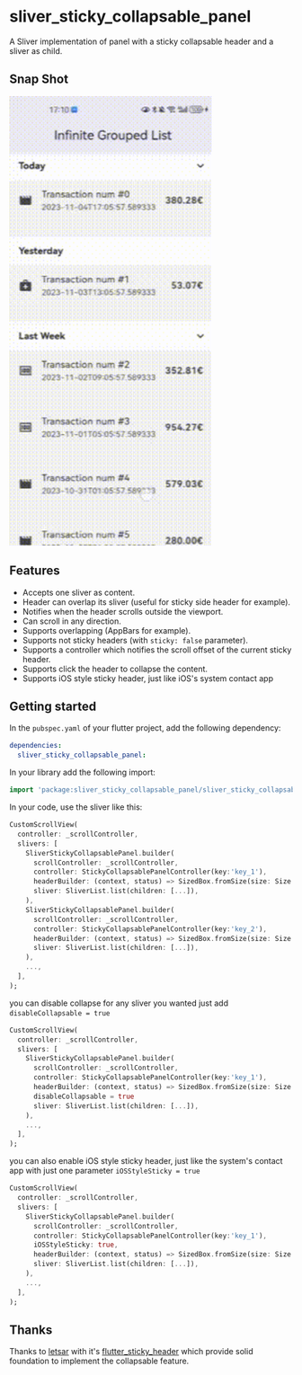 # sliver_sticky_collapsable_panel

A Sliver implementation of panel with a sticky collapsable header and a sliver as child.

## Snap Shot
<img src="https://github.com/techwn/files/blob/main/imgs/sliver_sticky_collapsable_panel.gif?raw=true" width=360 alt="Snap Shot">

## Features

* Accepts one sliver as content.
* Header can overlap its sliver (useful for sticky side header for example).
* Notifies when the header scrolls outside the viewport.
* Can scroll in any direction.
* Supports overlapping (AppBars for example).
* Supports not sticky headers (with `sticky: false` parameter).
* Supports a controller which notifies the scroll offset of the current sticky header.
* Supports click the header to collapse the content.
* Supports iOS style sticky header, just like iOS's system contact app

## Getting started

In the `pubspec.yaml` of your flutter project, add the following dependency:

```yaml
dependencies:
  sliver_sticky_collapsable_panel:
```

In your library add the following import:

```dart
import 'package:sliver_sticky_collapsable_panel/sliver_sticky_collapsable_panel.dart';
```

In your code, use the sliver like this:
```dart
CustomScrollView(
  controller: _scrollController,
  slivers: [
    SliverStickyCollapsablePanel.builder(
      scrollController: _scrollController,
      controller: StickyCollapsablePanelController(key:'key_1'),
      headerBuilder: (context, status) => SizedBox.fromSize(size: Size.fromHeight(48)),
      sliver: SliverList.list(children: [...]),
    ),
    SliverStickyCollapsablePanel.builder(
      scrollController: _scrollController,
      controller: StickyCollapsablePanelController(key:'key_2'),
      headerBuilder: (context, status) => SizedBox.fromSize(size: Size.fromHeight(48)),
      sliver: SliverList.list(children: [...]),
    ),
    ...,
  ],
);
```

you can disable collapse for any sliver you wanted just add ```disableCollapsable = true```
```dart
CustomScrollView(
  controller: _scrollController,
  slivers: [
    SliverStickyCollapsablePanel.builder(
      scrollController: _scrollController,
      controller: StickyCollapsablePanelController(key:'key_1'),
      headerBuilder: (context, status) => SizedBox.fromSize(size: Size.fromHeight(48)),
      disableCollapsable = true
      sliver: SliverList.list(children: [...]),
    ),
    ...,
  ],
);
```

you can also enable iOS style sticky header, just like the system's contact app with just one parameter ```iOSStyleSticky = true```
```dart
CustomScrollView(
  controller: _scrollController,
  slivers: [
    SliverStickyCollapsablePanel.builder(
      scrollController: _scrollController,
      controller: StickyCollapsablePanelController(key:'key_1'),
      iOSStyleSticky: true,
      headerBuilder: (context, status) => SizedBox.fromSize(size: Size.fromHeight(48)),
      sliver: SliverList.list(children: [...]),
    ),
    ...,
  ],
);
```

## Thanks

Thanks to [letsar](https://github.com/letsar) with
it's [flutter_sticky_header](https://pub.dev/packages/flutter_sticky_header) which provide solid foundation to implement
the collapsable feature.